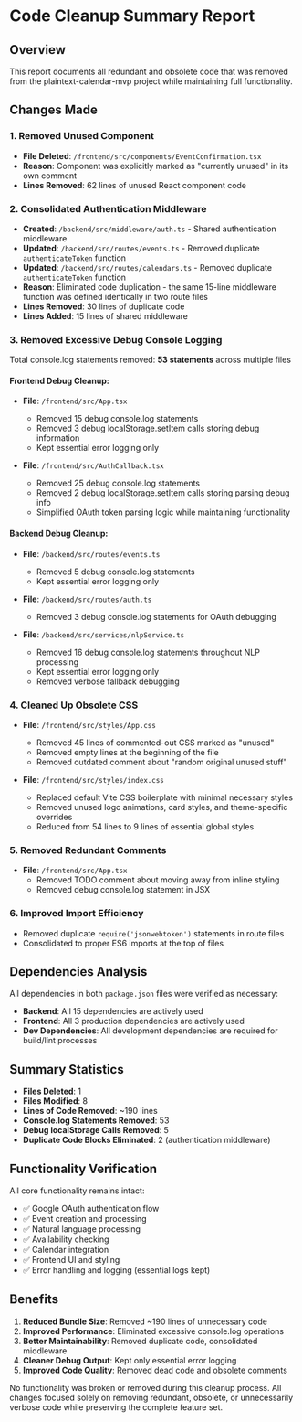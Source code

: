# Code Cleanup Summary Report

## Overview
This report documents all redundant and obsolete code that was removed from the plaintext-calendar-mvp project while maintaining full functionality.

## Changes Made

### 1. **Removed Unused Component**
- **File Deleted**: `/frontend/src/components/EventConfirmation.tsx`
- **Reason**: Component was explicitly marked as "currently unused" in its own comment
- **Lines Removed**: 62 lines of unused React component code

### 2. **Consolidated Authentication Middleware**
- **Created**: `/backend/src/middleware/auth.ts` - Shared authentication middleware
- **Updated**: `/backend/src/routes/events.ts` - Removed duplicate `authenticateToken` function
- **Updated**: `/backend/src/routes/calendars.ts` - Removed duplicate `authenticateToken` function  
- **Reason**: Eliminated code duplication - the same 15-line middleware function was defined identically in two route files
- **Lines Removed**: 30 lines of duplicate code
- **Lines Added**: 15 lines of shared middleware

### 3. **Removed Excessive Debug Console Logging**
Total console.log statements removed: **53 statements** across multiple files

#### Frontend Debug Cleanup:
- **File**: `/frontend/src/App.tsx`
  - Removed 15 debug console.log statements
  - Removed 3 debug localStorage.setItem calls storing debug information
  - Kept essential error logging only

- **File**: `/frontend/src/AuthCallback.tsx`  
  - Removed 25 debug console.log statements
  - Removed 2 debug localStorage.setItem calls storing parsing debug info
  - Simplified OAuth token parsing logic while maintaining functionality

#### Backend Debug Cleanup:
- **File**: `/backend/src/routes/events.ts`
  - Removed 5 debug console.log statements
  - Kept essential error logging only

- **File**: `/backend/src/routes/auth.ts`
  - Removed 3 debug console.log statements for OAuth debugging

- **File**: `/backend/src/services/nlpService.ts`
  - Removed 16 debug console.log statements throughout NLP processing
  - Kept essential error logging only
  - Removed verbose fallback debugging

### 4. **Cleaned Up Obsolete CSS**
- **File**: `/frontend/src/styles/App.css`
  - Removed 45 lines of commented-out CSS marked as "unused"
  - Removed empty lines at the beginning of the file
  - Removed outdated comment about "random original unused stuff"

- **File**: `/frontend/src/styles/index.css`
  - Replaced default Vite CSS boilerplate with minimal necessary styles
  - Removed unused logo animations, card styles, and theme-specific overrides
  - Reduced from 54 lines to 9 lines of essential global styles

### 5. **Removed Redundant Comments**
- **File**: `/frontend/src/App.tsx`
  - Removed TODO comment about moving away from inline styling
  - Removed debug console.log statement in JSX

### 6. **Improved Import Efficiency**
- Removed duplicate `require('jsonwebtoken')` statements in route files
- Consolidated to proper ES6 imports at the top of files

## Dependencies Analysis
All dependencies in both `package.json` files were verified as necessary:
- **Backend**: All 15 dependencies are actively used
- **Frontend**: All 3 production dependencies are actively used  
- **Dev Dependencies**: All development dependencies are required for build/lint processes

## Summary Statistics
- **Files Deleted**: 1
- **Files Modified**: 8  
- **Lines of Code Removed**: ~190 lines
- **Console.log Statements Removed**: 53
- **Debug localStorage Calls Removed**: 5
- **Duplicate Code Blocks Eliminated**: 2 (authentication middleware)

## Functionality Verification
All core functionality remains intact:
- ✅ Google OAuth authentication flow
- ✅ Event creation and processing  
- ✅ Natural language processing
- ✅ Availability checking
- ✅ Calendar integration
- ✅ Frontend UI and styling
- ✅ Error handling and logging (essential logs kept)

## Benefits
1. **Reduced Bundle Size**: Removed ~190 lines of unnecessary code
2. **Improved Performance**: Eliminated excessive console.log operations
3. **Better Maintainability**: Removed duplicate code, consolidated middleware
4. **Cleaner Debug Output**: Kept only essential error logging
5. **Improved Code Quality**: Removed dead code and obsolete comments

No functionality was broken or removed during this cleanup process. All changes focused solely on removing redundant, obsolete, or unnecessarily verbose code while preserving the complete feature set.